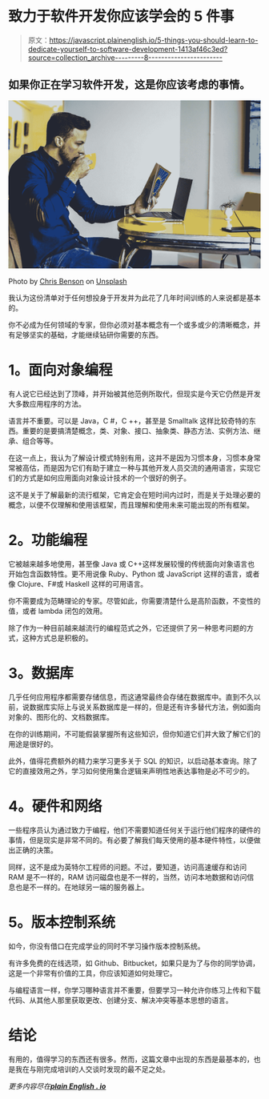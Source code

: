 # 致力于软件开发你应该学会的 5 件事

> 原文：<https://javascript.plainenglish.io/5-things-you-should-learn-to-dedicate-yourself-to-software-development-1413af46c3ed?source=collection_archive---------8----------------------->

## 如果你正在学习软件开发，这是你应该考虑的事情。

![](img/e0dfb6d4a1ed3cd138b852729420f977.png)

Photo by [Chris Benson](https://unsplash.com/@lordmaui?utm_source=medium&utm_medium=referral) on [Unsplash](https://unsplash.com?utm_source=medium&utm_medium=referral)

我认为这份清单对于任何想投身于开发并为此花了几年时间训练的人来说都是基本的。

你不必成为任何领域的专家，但你必须对基本概念有一个或多或少的清晰概念，并有足够坚实的基础，才能继续钻研你需要的东西。

# **1。面向对象编程**

有人说它已经达到了顶峰，并开始被其他范例所取代，但现实是今天它仍然是开发大多数应用程序的方法。

语言并不重要。可以是 Java，C #，C ++，甚至是 Smalltalk 这样比较奇特的东西。重要的是要搞清楚概念，类、对象、接口、抽象类、静态方法、实例方法、继承、组合等等。

在这一点上，我认为了解设计模式特别有用，这并不是因为习惯本身，习惯本身常常被高估，而是因为它们有助于建立一种与其他开发人员交流的通用语言，实现它们的方式是如何应用面向对象设计技术的一个很好的例子。

这不是关于了解最新的流行框架，它肯定会在短时间内过时，而是关于处理必要的概念，以便不仅理解和使用该框架，而且理解和使用未来可能出现的所有框架。

# **2。功能编程**

它被越来越多地使用，甚至像 Java 或 C++这样发展较慢的传统面向对象语言也开始包含函数特性。更不用说像 Ruby、Python 或 JavaScript 这样的语言，或者像 Clojure、F#或 Haskell 这样的可用语言。

你不需要成为范畴理论的专家。尽管如此，你需要清楚什么是高阶函数，不变性的值，或者 lambda 闭包的效用。

除了作为一种目前越来越流行的编程范式之外，它还提供了另一种思考问题的方式，这种方式总是积极的。

# **3。数据库**

几乎任何应用程序都需要存储信息，而这通常最终会存储在数据库中。直到不久以前，说数据库实际上与说关系数据库是一样的，但是还有许多替代方法，例如面向对象的、图形化的、文档数据库。

在你的训练期间，不可能假装掌握所有这些知识，但你知道它们并大致了解它们的用途是很好的。

此外，值得花费额外的精力来学习更多关于 SQL 的知识，以启动基本查询。除了它的直接效用之外，学习如何使用集合逻辑来声明性地表达事物是必不可少的。

# **4。硬件和网络**

一些程序员认为通过致力于编程，他们不需要知道任何关于运行他们程序的硬件的事情，但是现实是非常不同的。有必要了解我们每天使用的基本硬件特性，以便做出正确的决策。

同样，这不是成为英特尔工程师的问题。不过，要知道，访问高速缓存和访问 RAM 是不一样的，RAM 访问磁盘也是不一样的，当然，访问本地数据和访问信息也是不一样的。在地球另一端的服务器上。

# **5。版本控制系统**

如今，你没有借口在完成学业的同时不学习操作版本控制系统。

有许多免费的在线选项，如 Github、Bitbucket，如果只是为了与你的同学协调，这是一个非常有价值的工具，你应该知道如何处理它。

与编程语言一样，你学习哪种语言并不重要，但要学习一种允许你练习上传和下载代码、从其他人那里获取更改、创建分支、解决冲突等基本思想的语言。

# **结论**

有用的，值得学习的东西还有很多。然而，这篇文章中出现的东西是最基本的，也是我在与刚完成培训的人交谈时发现的最不足之处。

*更多内容尽在*[***plain English . io***](http://plainenglish.io/)